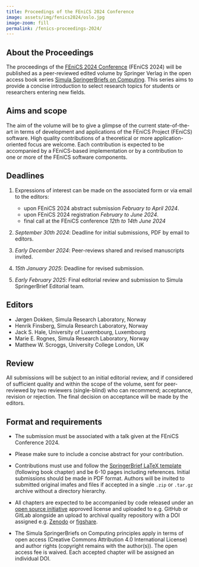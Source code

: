 ```yaml
---
title: Proceedings of the FEniCS 2024 Conference
image: assets/img/fenics2024/oslo.jpg
image-zoom: fill
permalink: /fenics-proceedings-2024/
---
```


## About the Proceedings

The proceedings of the [FEniCS 2024
Conference](../2024.md) (FEniCS 2024) will be
published as a peer-reviewed edited volume by Springer Verlag in the open
access book series [Simula SpringerBriefs on
Computing](https://www.springer.com/series/13548). This series aims to provide
a concise introduction to select research topics for students or researchers
entering new fields.

## Aims and scope

The aim of the volume will be to give a glimpse of the current state-of-the-art
in terms of development and applications of the FEniCS Project (FEniCS)
software. High quality contributions of a theoretical or more
application-oriented focus are welcome. Each contribution is expected to be
accompanied by a FEniCS-based implementation or by a contribution to one or
more of the FEniCS software components.

## Deadlines

1. Expressions of interest can be made on the associated form or via email to
   the editors:
    * upon FEniCS 2024 abstract submission *February to April 2024*.
    * upon FEniCS 2024 registration *February to June 2024*.
    * final call at the FEniCS conference *12th to 14th June 2024* 

2. *September 30th 2024*: Deadline for initial submissions, PDF by email to
   editors.

3. *Early December 2024*: Peer-reviews shared and revised manuscripts invited.

4. *15th January 2025*: Deadline for revised submission.

5. *Early February 2025*: Final editorial review and submission to Simula
   SpringerBrief Editorial team.

## Editors

* Jørgen Dokken, Simula Research Laboratory, Norway
* Henrik Finsberg, Simula Research Laboratory, Norway
* Jack S. Hale, University of Luxembourg, Luxembourg
* Marie E. Rognes, Simula Research Laboratory, Norway
* Matthew W. Scroggs, University College London, UK

## Review

All submissions will be subject to an initial editorial review, and if
considered of sufficient quality and within the scope of the volume, sent for
peer-reviewed by two reviewers (single-blind) who can recommend; acceptance,
revision or rejection. The final decision on acceptance will be made by the
editors.

## Format and requirements

* The submission must be associated with a talk given at the FEniCS Conference
  2024.

* Please make sure to include a concise abstract for your contribution.

* Contributions must use and follow the [SpringerBrief LaTeX
  template](https://www.springer.com/gp/authors-editors/book-authors-editors/your-publication-journey/manuscript-preparation)
  (following book chapter) and be 6-10 pages including references. Initial
  submissions should be made in PDF format. Authors will be invited to
  submitted original imafes and files if accepted in a single `.zip` or
  `.tar.gz` archive without a directory hierarchy.

* All chapters are expected to be accompanied by code released under an [open
  source initiative](https://opensource.org) approved license and uploaded to
  e.g. GitHub or GitLab alongside an upload to archival quality repository with
  a DOI assigned e.g. [Zenodo](https://zenodo.org) or
  [figshare](https://figshare.org).

* The Simula SpringerBriefs on Computing principles apply in terms of open
  access (Creative Commons Attribution 4.0 International License) and author
  rights (copyright remains with the author(s)). The open access fee is waived.
  Each accepted chapter will be assigned an individual DOI. 
